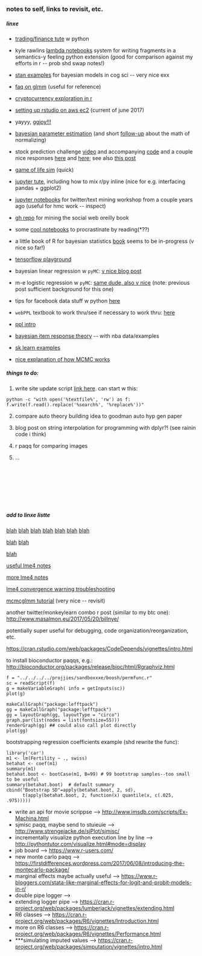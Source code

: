 ### notes to self, links to revisit, etc.

##### linxe


- [trading/finance tute](https://www.datacamp.com/community/tutorials/finance-python-trading) w python

- kyle rawlins [lambda notebooks](https://github.com/rawlins/lambda-notebook) system for writing fragments in a semantics-y feeling python extension (good for comparison against my efforts in r -- prob shd swap notes!)

- [stan examples](https://github.com/stan-dev/example-models/tree/master/Bayesian_Cognitive_Modeling) for bayesian models in cog sci -- very nice exx

- [faq on glmm](https://bbolker.github.io/mixedmodels-misc/glmmFAQ.html) (useful for reference)

- [cryptocurrency exploration in r](http://www.r-chart.com/2017/07/investigating-cryptocurrencies-using-r.html)

- [setting up rstudio on aws ec2](https://www.youtube.com/watch?v=rkDwPQuqP0g) (current of june 2017)

- yayyy, [ggjoy!!!](https://cran.r-project.org/web/packages/ggjoy/vignettes/introduction.html)

- [bayesian parameter estimation](https://www.youtube.com/watch?v=2_eFIyrOdJc) (and short [follow-up](https://youtu.be/a402ek-8oco) about the math of normalizing)

- stock prediction challenge [video](https://www.youtube.com/watch?v=ftMq5ps503w&feature=youtu.be) and accompanying [code](https://github.com/llSourcell/How-to-Predict-Stock-Prices-Easily-Demo) and a couple nice responses [here](https://github.com/ciurana2016/predict_stock_py) and [here](https://github.com/Avhirup/Stock-Market-Prediction-Challenge); see also [this post](http://machinelearningmastery.com/time-series-prediction-with-deep-learning-in-python-with-keras/)

- [game of life sim](https://www.youtube.com/watch?v=bNsrHRJQdKo) (quick)

- [jupyter tute](https://www.datacamp.com/community/tutorials/tutorial-jupyter-notebook), including how to mix r/py inline (nice for e.g. interfacing pandas + ggplot2)

- [jupyter notebooks](http://nbviewer.jupyter.org/github/nealcaren/workshop_2014/tree/master/notebooks/) for twitter/text mining workshop from a couple years ago (useful for hmc work -- inspect)

- [gh repo](https://github.com/ptwobrussell/Mining-the-Social-Web-2nd-Edition) for mining the social web oreilly book

- some [cool notebooks](https://github.com/jupyter/jupyter/wiki/A-gallery-of-interesting-Jupyter-Notebooks) to procrastinate by reading(*??)

- a little book of R for bayesian statistics [book](http://a-little-book-of-r-for-bayesian-statistics.readthedocs.io/en/latest/) seems to be in-progress (v nice so far!)

- [tensorflow playground](http://playground.tensorflow.org/)

- bayesian linear regression w `pyMC`: [v nice blog post](https://dsaber.com/2014/05/28/bayesian-regression-with-pymc-a-brief-tutorial/)

- m-e logistic regression w `pyMC`: [same dude, also v nice](https://dsaber.com/2016/08/27/analyze-your-experiment-with-a-multilevel-logistic-regression-using-pymc3/) (note: previous post sufficient background for this one)

- tips for facebook data stuff w python [here](http://www.kdnuggets.com/2017/06/6-interesting-things-facebook-python.html)

- `webPPL` textbook to work thru/see if necessary to work thru: [here](https://probmods.org/chapters/02-generative-models.html)

- [ppl intro](https://github.com/GalvanizeOpenSource/probabilistic-programming-intro)

- [bayesian item response theory](http://austinrochford.com/posts/2017-04-04-nba-irt.html) -- with nba data/examples

- [sk learn examples](http://scikit-learn.org/stable/auto_examples/index.html)

- [nice explanation of how MCMC works](https://eight2late.wordpress.com/2011/02/25/the-drunkard%E2%80%99s-dartboard-an-intuitive-explanation-of-monte-carlo-methods/)

##### things to do: 

1. write site update script [link here](http://stackoverflow.com/questions/23087463/batch-script-to-find-and-replace-a-string-in-text-file-within-a-minute-for-files). can start w this: 

```
python -c "with open('%textfile%', 'rw') as f: f.write(f.read().replace('%search%', '%replace%'))"
```

2. compare auto theory building idea to goodman auto hyp gen paper

3. blog post on string interpolation for programming with dplyr?! (see rainin code i think)


5. r paqq for comparing images

6. ...


<br><br><br><br><br><br>


##### add to linxe listte

[blah](https://cartesianfaith.com/2017/06/04/fermi-poker-gambling-for-quants-and-data-scientists/)
[blah](https://github.com/zatonovo/lambda.r)
[blah](http://blog.obeautifulcode.com/R/How-R-Searches-And-Finds-Stuff/)
[blah](https://cran.r-project.org/doc/contrib/Leisch-CreatingPackages.pdf)
[blah](http://courses.had.co.nz/11-devtools/)
[blah](https://github.com/gastonstat/tutorial-R-noninteractive/blob/master/01-introduction.Rmd)
[blah](http://had.co.nz/stat405/)

[blah](https://www.quantopian.com/tutorials/getting-started)
[blah](https://www.youtube.com/user/sentdex/videos?live_view=500&sort=dd&view=0&flow=grid)

[blah](https://biologyforfun.wordpress.com/2015/02/26/generating-anova-like-table-from-glmm-using-parametric-bootstrap/)

[useful lme4 notes](http://ase.tufts.edu/gsc/gradresources/guidetomixedmodelsinr/mixed%20model%20guide.html)

[more lme4 notes](http://www.rensenieuwenhuis.nl/r-sessions-16-multilevel-model-specification-lme4/)

[lme4 convergence warning troubleshooting](http://rpubs.com/bbolker/lme4trouble1)


[mcmcglmm tutorial](https://github.com/tmalsburg/MCMCglmm-intro) (very nice -- revisit)

another twitter/monkeylearn combo r post (similar to my btc one): http://www.masalmon.eu/2017/05/20/billnye/


potentially super useful for debugging, code organization/reorganization, etc.

https://cran.rstudio.com/web/packages/CodeDepends/vignettes/intro.html


to install bioconductor paqqs, e.g.:
  http://bioconductor.org/packages/release/bioc/html/Rgraphviz.html

```
f = "../../../../projjies/sandboxxxe/boosh/permfunc.r"
sc = readScript(f)
g = makeVariableGraph( info = getInputs(sc))
plot(g)

makeCallGraph("package:lefftpack")
gg = makeCallGraph("package:lefftpack")
gg = layoutGraph(gg, layoutType = "circo")
graph.par(list(nodes = list(fontsize=55)))
renderGraph(gg) ## could also call plot directly
plot(gg)
```

bootstrapping regression coefficients example (shd rewrite the func):

```
library('car')
m1 <- lm(Fertility ~ ., swiss)
betahat <- coef(m1)
summary(m1)
betahat.boot <- bootCase(m1, B=99) # 99 bootstrap samples--too small to be useful
summary(betahat.boot)  # default summary
cbind("Bootstrap SD"=apply(betahat.boot, 2, sd),
      t(apply(betahat.boot, 2, function(x) quantile(x, c(.025, .975)))))
```


- write an api for movie scrippse --> http://www.imsdb.com/scripts/Ex-Machina.html
- sjmisc paqq, maybe send to stuieuie --> http://www.strengejacke.de/sjPlot/sjmisc/
- incrementally visualize python execution line by line --> http://pythontutor.com/visualize.html#mode=display
- job board --> https://www.r-users.com/
- new monte carlo paqq --> https://firstdifferences.wordpress.com/2017/06/08/introducing-the-montecarlo-package/
- marginal effects maybe actually useful --> https://www.r-bloggers.com/stata-like-marginal-effects-for-logit-and-probit-models-in-r/
- double pipe logger --> 
- extending logger pipe --> https://cran.r-project.org/web/packages/lumberjack/vignettes/extending.html
- R6 classes --> https://cran.r-project.org/web/packages/R6/vignettes/Introduction.html
- more on R6 classes --> https://cran.r-project.org/web/packages/R6/vignettes/Performance.html
- ***simulating imputed values --> https://cran.r-project.org/web/packages/simputation/vignettes/intro.html


